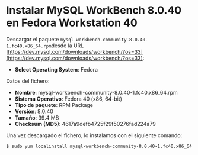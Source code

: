 # Instalar MySQL WorkBench 8.0.40 en Fedora Workstation 40

Descargar el paquete `mysql-workbench-community-8.0.40-1.fc40.x86_64.rpm`desde la URL [https://dev.mysql.com/downloads/workbench/?os=33](https://dev.mysql.com/downloads/workbench/?os=33):
* __Select Operating System__: Fedora

Datos del fichero:
* __Nombre__: mysql-workbench-community-8.0.40-1.fc40.x86_64.rpm
* __Sistema Operativo__: Fedora 40 (x86, 64-bit)
* __Tipo de paquete__: RPM Package
* __Versión__: 8.0.40
* __Tamaño__: 39.4 MB
* __Checksum (MD5)__: 4617a9defb4725f29f50276fad224a79

Una vez descargado el fichero, lo instalamos con el siguiente comando:

```bash
$ sudo yum localinstall mysql-workbench-community-8.0.40-1.fc40.x86_64.rpm
```
